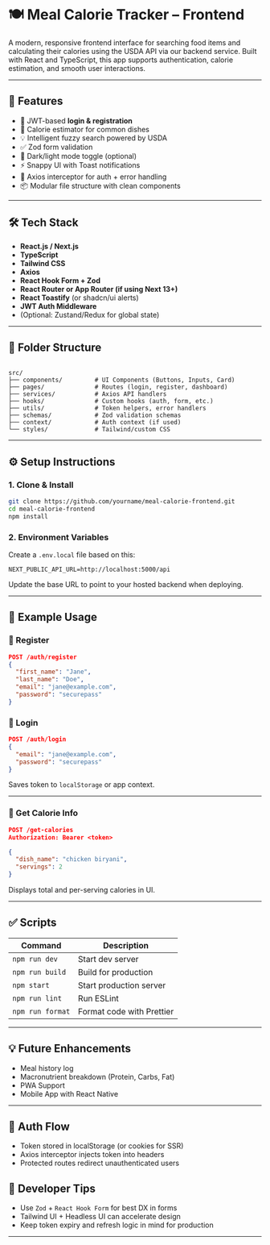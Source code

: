 # 🍽️ Meal Calorie Tracker – Frontend

A modern, responsive frontend interface for searching food items and calculating their calories using the USDA API via our backend service. Built with React and TypeScript, this app supports authentication, calorie estimation, and smooth user interactions.

---

## 🚀 Features

- 🔐 JWT-based **login & registration**
- 🥘 Calorie estimator for common dishes
- 💡 Intelligent fuzzy search powered by USDA
- ✅ Zod form validation
- 🌙 Dark/light mode toggle (optional)
- ⚡ Snappy UI with Toast notifications
- 🔄 Axios interceptor for auth + error handling
- 📦 Modular file structure with clean components

---

## 🛠 Tech Stack

- **React.js / Next.js**
- **TypeScript**
- **Tailwind CSS**
- **Axios**
- **React Hook Form + Zod**
- **React Router or App Router (if using Next 13+)**
- **React Toastify** (or shadcn/ui alerts)
- **JWT Auth Middleware**
- (Optional: Zustand/Redux for global state)

---

## 📁 Folder Structure

```

src/
├── components/         # UI Components (Buttons, Inputs, Card)
├── pages/              # Routes (login, register, dashboard)
├── services/           # Axios API handlers
├── hooks/              # Custom hooks (auth, form, etc.)
├── utils/              # Token helpers, error handlers
├── schemas/            # Zod validation schemas
├── context/            # Auth context (if used)
└── styles/             # Tailwind/custom CSS

````

---

## ⚙️ Setup Instructions

### 1. Clone & Install

```bash
git clone https://github.com/yourname/meal-calorie-frontend.git
cd meal-calorie-frontend
npm install
````

### 2. Environment Variables

Create a `.env.local` file based on this:

```
NEXT_PUBLIC_API_URL=http://localhost:5000/api
```

Update the base URL to point to your hosted backend when deploying.

---

## 🧪 Example Usage

### 🔐 Register

```json
POST /auth/register
{
  "first_name": "Jane",
  "last_name": "Doe",
  "email": "jane@example.com",
  "password": "securepass"
}
```

### 🔐 Login

```json
POST /auth/login
{
  "email": "jane@example.com",
  "password": "securepass"
}
```

Saves token to `localStorage` or app context.

---

### 🍛 Get Calorie Info

```json
POST /get-calories
Authorization: Bearer <token>

{
  "dish_name": "chicken biryani",
  "servings": 2
}
```

Displays total and per-serving calories in UI.

---

## ✅ Scripts

| Command          | Description               |
| ---------------- | ------------------------- |
| `npm run dev`    | Start dev server          |
| `npm run build`  | Build for production      |
| `npm start`      | Start production server   |
| `npm run lint`   | Run ESLint                |
| `npm run format` | Format code with Prettier |

---

## 💡 Future Enhancements

* Meal history log
* Macronutrient breakdown (Protein, Carbs, Fat)
* PWA Support
* Mobile App with React Native

---

## 🔐 Auth Flow

* Token stored in localStorage (or cookies for SSR)
* Axios interceptor injects token into headers
* Protected routes redirect unauthenticated users


## 🧠 Developer Tips

* Use `Zod` + `React Hook Form` for best DX in forms
* Tailwind UI + Headless UI can accelerate design
* Keep token expiry and refresh logic in mind for production

---
